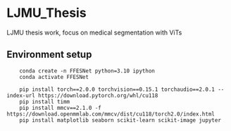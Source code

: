 # LJMU_Thesis
LJMU thesis work, focus on medical segmentation with ViTs

## Environment setup
```
    conda create -n FFESNet python=3.10 ipython
    conda activate FFESNet

    pip install torch==2.0.0 torchvision==0.15.1 torchaudio==2.0.1 --index-url https://download.pytorch.org/whl/cu118
    pip install timm
    pip install mmcv==2.1.0 -f https://download.openmmlab.com/mmcv/dist/cu118/torch2.0/index.html
    pip install matplotlib seaborn scikit-learn scikit-image jupyter 
```